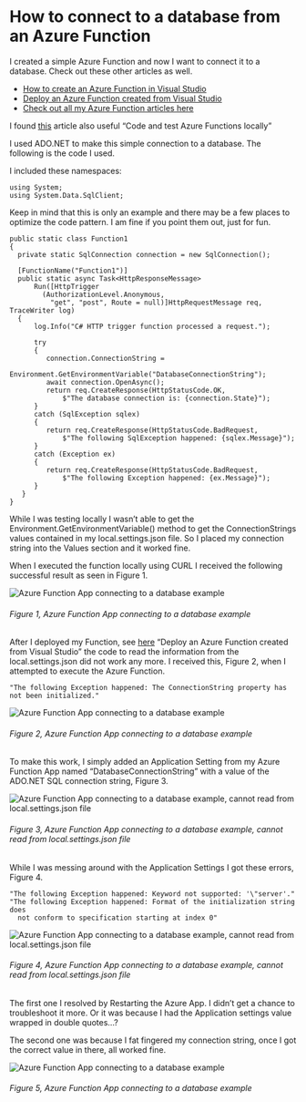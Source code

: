 # How to connect to a database from an Azure Function

I created a simple Azure Function and now I want to connect it to a database.  Check out these other articles as well.

+ [How to create an Azure Function in Visual Studio][LINK1]
+ [Deploy an Azure Function created from Visual Studio][LINK2]
+ [Check out all my Azure Function articles here][LINK3]

I found [this][LINK4] article also useful “Code and test Azure Functions locally”

I used ADO.NET to make this simple connection to a database.  The following is the code I used.

I included these namespaces:

```
using System;
using System.Data.SqlClient;
```

Keep in mind that this is only an example and there may be a few places to optimize the code pattern.  I am fine if you point them out, just for fun.

```
public static class Function1
{
  private static SqlConnection connection = new SqlConnection();

  [FunctionName("Function1")]
  public static async Task<HttpResponseMessage> 
      Run([HttpTrigger
        (AuthorizationLevel.Anonymous, 
          "get", "post", Route = null)]HttpRequestMessage req, TraceWriter log)
  {
      log.Info("C# HTTP trigger function processed a request.");
 
      try
      {
         connection.ConnectionString = 
             Environment.GetEnvironmentVariable("DatabaseConnectionString");
         await connection.OpenAsync();
         return req.CreateResponse(HttpStatusCode.OK, 
             $"The database connection is: {connection.State}");
      }
      catch (SqlException sqlex)
      {
         return req.CreateResponse(HttpStatusCode.BadRequest, 
             $"The following SqlException happened: {sqlex.Message}");
      }
      catch (Exception ex)
      {
         return req.CreateResponse(HttpStatusCode.BadRequest, 
             $"The following Exception happened: {ex.Message}");
      }
   }
}
```

While I was testing locally I wasn’t able to get the Environment.GetEnvironmentVariable() method to get the ConnectionStrings values contained in my local.settings.json file.  So I placed my connection string into the Values section and it worked fine.

When I executed the function locally using CURL I received the following successful result as seen in Figure 1.

![Azure Function App connecting to a database example][FIGURE1]
###### Figure 1, Azure Function App connecting to a database example

After I deployed my Function, see [here][LINK2] “Deploy an Azure Function created from Visual Studio” the code to read the information from the local.settings.json did not work any more.  I received this, Figure 2, when I attempted to execute the Azure Function.

``` "The following Exception happened: The ConnectionString property has not been initialized." ```

![Azure Function App connecting to a database example][FIGURE2]
###### Figure 2, Azure Function App connecting to a database example

To make this work, I simply added an Application Setting from my Azure Function App named “DatabaseConnectionString” with a value of the ADO.NET SQL connection string, Figure 3.

![Azure Function App connecting to a database example, cannot read from local.settings.json file][FIGURE3]
###### Figure 3, Azure Function App connecting to a database example, cannot read from local.settings.json file

While I was messing around with the Application Settings I got these errors, Figure 4.

```
"The following Exception happened: Keyword not supported: '\"server'."
"The following Exception happened: Format of the initialization string does 
  not conform to specification starting at index 0"
```

![Azure Function App connecting to a database example, cannot read from local.settings.json file][FIGURE4]
###### Figure 4, Azure Function App connecting to a database example, cannot read from local.settings.json file

The first one I resolved by Restarting the Azure App.  I didn’t get a chance to troubleshoot it more.  Or it was because I had the Application settings value wrapped in double quotes…?

The second one was because I fat fingered my connection string, once I got the correct value in there, all worked fine.

![Azure Function App connecting to a database example][FIGURE5]
###### Figure 5, Azure Function App connecting to a database example


[FIGURE1]: ../images/2018/msdn-0084.png "Figure 1, Azure Function App connecting to a database example"
[FIGURE2]: ../images/2018/msdn-0085.png "Figure 2, Azure Function App connecting to a database example"
[FIGURE3]: ../images/2018/msdn-0086.png "Figure 3, Azure Function App connecting to a database example, cannot read from local.settings.json file"
[FIGURE4]: ../images/2018/msdn-0087.png "Figure 4, Azure Function App connecting to a database example, cannot read from local.settings.json file"
[FIGURE5]: ../images/2018/msdn-0088.png "Figure 5, Azure Function App connecting to a database example"

[LINK1]: 2018-04-how-to-create-an-azure-function-in-visual-studio.md
[LINK2]: tbd 
[LINK3]: ../README.md#azure-functions
[LINK4]: https://docs.microsoft.com/en-us/azure/azure-functions/functions-run-local
